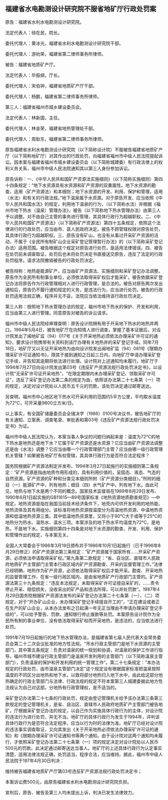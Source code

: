 ## 福建省水电勘测设计研究院不服省地矿厅行政处罚案

原告：福建省水利水电勘测设计研究院。

法定代表人：徐在民，院长。

委托代理人：黄冰光，福建省水利水电勘测设计研究院干部。

委托代理人：游劝荣，福建省第二律师事务所律师。

被告：福建省地质矿产厅。

法定代表人：毕振纲，厅长。

委托代理人：宋伯钟，福建省地质矿产厅干部。

委托代理人：杨鹏，福建省第二律师事务所律师。

第三人：福建省福州市城乡建设委员会。

法定代表人：林新国，主任。

委托代理人：林金荣，福建省地热管理处干部。

委托代理人：周耿东，福建省第二律师事务所律师。

原告福建省水利水电勘测设计研究院（以下简称设计院）不服被告福建省地质矿产厅（以下简称地矿厅）对其作出的行政处罚，向福建省福州市中级人民法院提起诉讼。因本案与福建省福州市城乡建设委员会（以下简称城建委）有行政法律上的权利义务关系，福州市中级人民法院通知其以第三人身份参加诉讼。

原告诉称：一、《中华人民共和国矿产资源法实施细则》（以下简称实施细则）第四十四条规定：“地下水资源具有水资源和矿产资源的双重属性。地下水资源的勘查，适用〈矿产资源法〉和本细则；地下水资源的开发、利用、保护和管理，适用〈水法〉和有关的行政法规。”地下温泉属于水资源。对于原告开发、应当依照《中华人民共和国水法》的规定，利用地下温泉的行为，（以下简称水法）并根据《福州市地下热水（温泉）管理办法》，被告（以下简称地下热水管理办法）由第三人予以调整。对不由自己主管的事务进行管理，其具体行政行为超越职权。二、《中华人民共和国矿产资源法》（以下简称矿产资源法）第四十五条规定，依照这个法律进行的行政处罚，应当由市、县人民政府决定。被告不顾管辖权限对原告处罚，其具体行政行为超越职权。三、原告没有矿山，也没有从事过开采矿产资源的活动，不属于《全民所有制矿山企业采矿登记管理暂行办法》的（以下简称采矿登记办法）适用范围。被告根据这个规定对原告进行处罚，是适用法律错误。四、被告在处罚前未调查取证，处罚后也未将处罚决定书直接送交原告，违反了法定的行政处罚程序。请求法院撤销被告的行政处罚决定。

被告辩称：地热是能源矿产，应当由矿产资源法、实施细则和采矿登记办法调整。原告作为全民所有制事业单位，必须依法取得采矿权后才能采矿。被告依据采矿登记办法将原告作为行政管理相对人进行行政管理，是合法的。被告对原告两次发出通知后，原告仍不履行通知规定的义务，是违法行为，应当进行处罚。被告的行政处罚适用法规正确，程序并无不妥。法院应当依法维持该行政处罚决定。

第三人称：按照地下热水管理办法的规定，福州市地下热水的保护、开发和利用，应当由第三人进行管理。同意原告对被告的诉讼请求。

福州市中级人民法院经审理查明：原告设计院拥有用于开采地下热水的地热井两口。1994年5月4日，被告地矿厅在向知情人进行调查，掌握了基本证据后，对设计院发出了闽地矿监（94）017号《关于开采地热必须依法办理采矿许可证的通知》，要求设计院携带有关资料到该厅办理有关地热井的采矿登记手续。同年7月18日，地矿厅又以无证开采地热为由向设计院发出闽地矿监〔94〕081号《限期办理采矿许可证通知书》，限其于接到通知之日起三日内，向地矿厅申请办理采矿登记手续，并告知其逾期将依法进行处理。设计院对上述通知均未履行。地矿厅于1994年7月27日向设计院发出第03号《违反矿产资源法规行政处罚决定书》，以设计院“无采矿许可证开采地热”，“在限定期限内未办理采矿登记、领取采矿许可证”，违反了采矿登记办法第二条的规定为由，依照该办法第二十七条第（一）项的规定，决定对设计院处以人民币五千元的罚款。该处罚决定通过邮寄送达。

另查明，福州市中心地区地下热水可开采利用的范围约5平方公里，平均取水温度为72℃，可开采量9800立方米/日。

以上事实，有全国矿储量委员会全储决字（1986）0100号决议书，被告地矿厅的有关通知、立案表、调查笔录、审批表和第03号《违反矿产资源法规行政处罚决定书》为证。

福州市中级人民法院认为，本案当事人争议的问题归纳起来是：温度为72℃的地下热水是地热还是地下水？它属于矿产资源还是水资源？它应当由矿产资源法调整还是由《水法》调整？它应当由哪一个行政管理部门主管？应当由哪一级行政管理机关管辖？如果被告地矿厅有权管辖，其具体行政行为是否符合法定程序？

国务院根据矿产资源法制定并发布、1994年3月27日起施行的实施细则第二条规定：“矿产资源是指由地质作用形成的，具有利用价值的，呈固态、液态、气态的自然资源。矿产资源的矿种和分类见本细则所附〈矿产资源分类细目〉。”所附的细目（一）能源矿产中，列有地热；细目（四）水气矿产中，列有地下水。由此可见，地热与地下水是两个不同的概念。国家技术监督局在1989年8月29日发布、1990年6月1日起实施的GB11615—89号国家标准《地热资源地质勘查规范》—中规定，地热资源是指在我国当前技术经济条件下，地壳内可供开发利用的地热能、地热流体及其有用组分。该标准将地热资源按温度分为高温地热资源、中温地热资源和低温地热资源三类。其中低温地热资源里，又将小于90℃大于或等于25℃的地热分为热水、温热水、温水三项。本案涉及的地下热水平均温度为72℃，是地热，不是地下水。实施细则第四十四条是对地下水资源的勘查、开发、利用、保护和管理作出的规定，与本案无关。

全国人大常委会于1986年3月19日颁布并于1986年10月1日起施行（已于1996年8月29日修正）的矿产资源法第三条规定：“矿产资源属于国家所有……开采矿产资源，必须依法申请取得采矿权。”第九条第二款规定：“省、自治区、直辖市人民政府地质矿产主管部门主管本行政区域内矿产资源勘查、开采的监督管理工作。”法律已经明确，地热作为矿产资源，必须依法取得采矿权后才能开采。勘查、开采地热的监督管理工作，在省一级行政区域内，是由省地质矿产行政部门主管的。矿产资源法第三十九条规定：“违反本法规定，未取得采矿许可证擅自采矿的，……责令停止开采、赔偿损失，没收采出的矿产品和违法所得，可以并处罚款”。1987年4月29日国务院根据矿产资源法发布的采矿登记办法第二十七条第（一）、（二）项规定，对于“开办矿山企业，未办理采矿登记手续擅自开工的”，“正在建设或者正在生产的矿山企业，从本办法发布之日起满一年无正当理由不申请办理采矿登记手续的”，可以给予警告、罚款、通知银行停止拨款等处罚。本案原告设计院作为全民所有制的事业单位，没有依法取得采矿权而开采地热，是违法的，应当依法进行处罚。

1991年7月19日起施行的地下热水管理办法，是福建省第七届人民代表大会常务委员会第二十二次会议批准的地方性法规。“市水行政主管部门是地下水资源的主管部门，其中第五条规定：负责对温泉的统一规划和协调，对温泉的保护工作进行指导。福州市城市建设行政主管部门是温泉开发利用的主管部门（以下简称温泉主管部门），负责温泉的保护和开发利用的统一管理工作”。第二十七条规定：“本办法规定的行政处罚，由市温泉主管部门决定”这个规定设有根据国家标准把温泉按照温度的不同区分出地热和地下水，以致将部分地热归入地下水中，由此给这部分地热确定的行政主管部门与法律、行政法规的规定不符本案第三人城建委据此地方性法规认为自己对这部。分地热有行政管理权，是不适当的。

采矿登记办法第二十七条的行政处罚，规定由登记管理机关给予该办法第三条第三款规定的登记管理机关，是省、自治区、直辖市人民政府地质矿产主管部门被告地矿。厅根据采矿登记办法的规定，以自己作为实施具体行政行为的主体，对设计院的违法行为进行处罚，并无不当。地矿厅的具体行政行为发生于1994年，评判该具体行政行为是否符合法定程序，应当以行为时的法律为准。地矿厅已经对设计院的违法事实调查取证，又向其发出《关于开采地热必须依法办理采矿许可证的通知》和《限期办理采矿许可证通知书等两个通知。由于设计院对这两个通知均未履行，才依照采矿登记办法第二十七条第（一）项的规定决定对设计院处以人民币500元的罚款。此决定通过邮寄送达当事人。地矿厅的上述具体行政行为认定事实清楚，适用法律法规正确，处罚适当，程序合法，应当维持。据此，福州市中级人民法院于197年4月30日判决：

维持被告福建省地质矿产厅第03号违反矿产资源法规行政处罚决定书；

本案诉讼费500元，由原告福建省水利水电勘测设计研究院负担。

宣判后，原告、被告及第三人均未提出上诉，判决已发生法律效力。


